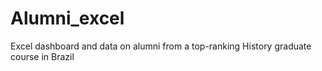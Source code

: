 # Alumni_excel
Excel dashboard and data on alumni from a top-ranking History graduate course in Brazil
